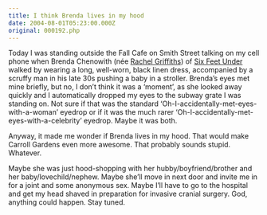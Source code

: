 ```yaml
---
title: I think Brenda lives in my hood
date: 2004-08-01T05:23:00.000Z
original: 000192.php
---
```


Today I was standing outside the Fall Cafe on Smith Street talking on my cell phone when Brenda Chenowith (née <a href="http://imdb.com/name/nm0341737/">Rachel Griffiths</a>) of <a href="http://imdb.com/title/tt0248654/">Six Feet Under</a> walked by wearing a long, well-worn, black linen dress, accompanied by a scruffy man in his late 30s pushing a baby in a stroller. Brenda’s eyes met mine briefly, but no, I don’t think it was a ‘moment’, as she looked away quickly and I automatically dropped my eyes to the subway grate I was standing on. Not sure if that was the standard ‘Oh-I-accidentally-met-eyes-with-a-woman’ eyedrop or if it was the much rarer ‘Oh-I-accidentally-met-eyes-with-a-celebrity’ eyedrop. Maybe it was both.

Anyway, it made me wonder if Brenda lives in my hood. That would make Carroll Gardens even more awesome. That probably sounds stupid. Whatever.

Maybe she was just hood-shopping with her hubby/boyfriend/brother and her baby/lovechild/nephew. Maybe she’ll move in next door and invite me in for a joint and some anonymous sex. Maybe I’ll have to go to the hospital and get my head shaved in preparation for invasive cranial surgery. God, anything could happen. Stay tuned.


